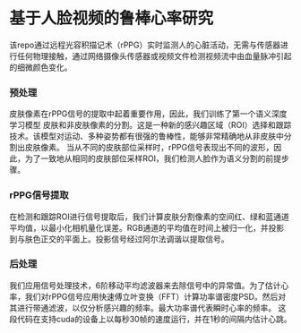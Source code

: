 # 基于人脸视频的鲁棒心率研究
该repo通过远程光容积描记术（rPPG）实时监测人的心脏活动，无需与传感器进行任何物理接触，通过网络摄像头传感器或视频文件检测视频流中由血量脉冲引起的细微颜色变化。

### 预处理
皮肤像素在rPPG信号的提取中起着重要作用，因此，我们训练了第一个语义深度学习模型
皮肤和非皮肤像素的分割。这是一种新的感兴趣区域（ROI）选择和跟踪技术。该模型对运动、多种姿势都有很强的鲁棒性，能够非常精确地从非皮肤中分割出皮肤像素。
当从不同的皮肤部位采样时，rPPG信号表现出不同的波形，因此，为了一致地从相同的皮肤部位采样ROI，我们检测人脸作为语义分割的前提步骤。

### rPPG信号提取
在检测和跟踪ROI进行信号提取后，我们计算皮肤分割像素的空间红、绿和蓝通道平均值，以最小化相机量化误差。RGB通道的平均值在时间上被归一化，并投影到与肤色正交的平面上。投影信号经过阿尔法调谐以提取信号。

### 后处理
我们应用信号处理技术，6阶移动平均滤波器来去除信号中的异常值。为了估计心率，我们对rPPG信号应用快速傅立叶变换（FFT）计算功率谱密度PSD。然后对其进行带通滤波，以仅分析感兴趣的频率。最大功率谱代表瞬时心率的频率。
这段代码在支持cuda的设备上以每秒30帧的速度运行，并在1秒的间隔内估计心跳。


